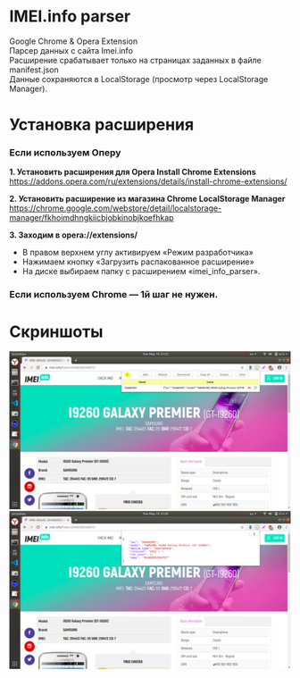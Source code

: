 # IMEI.info parser
Google Chrome &amp; Opera Extension  
Парсер данных с сайта Imei.info  
Расширение срабатывает только на страницах заданных в файле manifest.json  
Данные сохраняются в LocalStorage (просмотр через LocalStorage Manager).  
  
# Установка расширения
### Если используем Оперу  
**1. Установить расширения для Opera Install Chrome Extensions**  
<https://addons.opera.com/ru/extensions/details/install-chrome-extensions/>  
  
**2. Установить расширение из магазина Chrome LocalStorage Manager**
<https://chrome.google.com/webstore/detail/localstorage-manager/fkhoimdhngkiicbjobkinobjkoefhkap>
  
**3. Заходим в opera://extensions/**  
* В правом верхнем углу активируем «Режим разработчика»  
* Нажимаем кнопку «Загрузить распакованное расширение»  
* На диске выбираем папку с расширением «imei_info_parser».  
  
### Если используем Chrome — 1й шаг не нужен.  

# Скриншоты
![imei.info parser](screenshots/1.png)  
![imei.info parser](screenshots/2.png)

